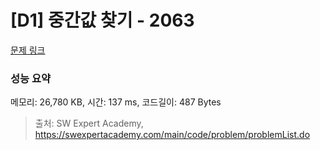 # [D1] 중간값 찾기 - 2063 

[문제 링크](https://swexpertacademy.com/main/code/problem/problemDetail.do?contestProbId=AV5QPsXKA2UDFAUq) 

### 성능 요약

메모리: 26,780 KB, 시간: 137 ms, 코드길이: 487 Bytes



> 출처: SW Expert Academy, https://swexpertacademy.com/main/code/problem/problemList.do